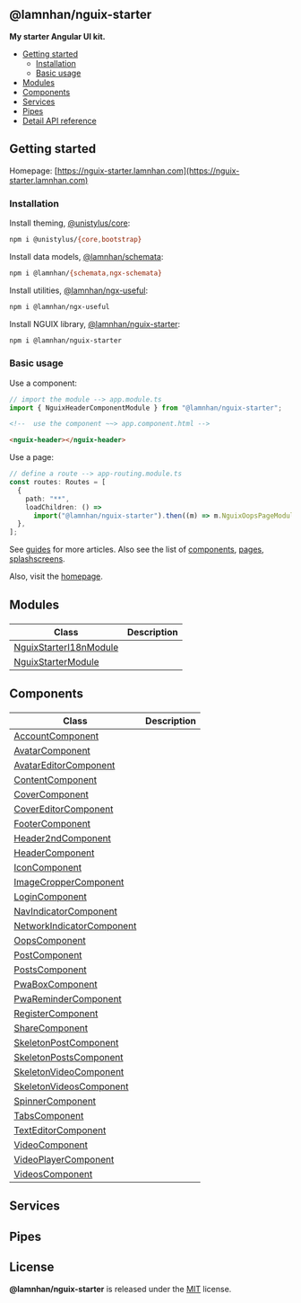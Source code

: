 <section id="head" data-note="AUTO-GENERATED CONTENT, DO NOT EDIT DIRECTLY!">

# @lamnhan/nguix-starter

**My starter Angular UI kit.**

</section>

<section id="tocx" data-note="AUTO-GENERATED CONTENT, DO NOT EDIT DIRECTLY!">

- [Getting started](#getting-started)
  - [Installation](#installation)
  - [Basic usage](#basic-usage)
- [Modules](#modules)
- [Components](#components)
- [Services](#services)
- [Pipes](#pipes)
- [Detail API reference](https://nguix-starter.lamnhan.com/content/reference)


</section>

<section id="main">

## Getting started

Homepage: [https://nguix-starter.lamnhan.com](https://nguix-starter.lamnhan.com)

### Installation

Install theming, [@unistylus/core](https://unistylus.lamnhan.com):

```sh
npm i @unistylus/{core,bootstrap}
```

Install data models, [@lamnhan/schemata](https://schemata.lamnhan.com):

```sh
npm i @lamnhan/{schemata,ngx-schemata}
```

Install utilities, [@lamnhan/ngx-useful](https://ngx-useful.lamnhan.com):

```sh
npm i @lamnhan/ngx-useful
```

Install NGUIX library, [@lamnhan/nguix-starter](https://nguix-starter.lamnhan.com):

```sh
npm i @lamnhan/nguix-starter
```

### Basic usage

Use a component:

```ts
// import the module --> app.module.ts
import { NguixHeaderComponentModule } from "@lamnhan/nguix-starter";
```

```html
<!--  use the component ~~> app.component.html -->

<nguix-header></nguix-header>
```

Use a page:

```ts
// define a route --> app-routing.module.ts
const routes: Routes = [
  {
    path: "**",
    loadChildren: () =>
      import("@lamnhan/nguix-starter").then((m) => m.NguixOopsPageModule),
  },
];
```

See [guides](https://nguix-starter.lamnhan.com/guides) for more articles. Also see the list of [components](https://nguix-starter.lamnhan.com/components), [pages](https://nguix-starter.lamnhan.com/pages), [splashscreens](https://nguix-starter.lamnhan.com/splashscreens).

Also, visit the [homepage](https://nguix-starter.lamnhan.com).

</section>

<section id="modules" data-note="AUTO-GENERATED CONTENT, DO NOT EDIT DIRECTLY!">

<h2><a name="modules"><p>Modules</p>
</a></h2>

| Class                                                                                                             | Description |
| ----------------------------------------------------------------------------------------------------------------- | ----------- |
| [NguixStarterI18nModule](https://nguix-starter.lamnhan.com/content/reference/classes/nguixstarteri18nmodule.html) |             |
| [NguixStarterModule](https://nguix-starter.lamnhan.com/content/reference/classes/nguixstartermodule.html)         |             |

</section>

<section id="components" data-note="AUTO-GENERATED CONTENT, DO NOT EDIT DIRECTLY!">

<h2><a name="components"><p>Components</p>
</a></h2>

| Class                                                                                                                   | Description |
| ----------------------------------------------------------------------------------------------------------------------- | ----------- |
| [AccountComponent](https://nguix-starter.lamnhan.com/content/reference/classes/accountcomponent.html)                   |             |
| [AvatarComponent](https://nguix-starter.lamnhan.com/content/reference/classes/avatarcomponent.html)                     |             |
| [AvatarEditorComponent](https://nguix-starter.lamnhan.com/content/reference/classes/avatareditorcomponent.html)         |             |
| [ContentComponent](https://nguix-starter.lamnhan.com/content/reference/classes/contentcomponent.html)                   |             |
| [CoverComponent](https://nguix-starter.lamnhan.com/content/reference/classes/covercomponent.html)                       |             |
| [CoverEditorComponent](https://nguix-starter.lamnhan.com/content/reference/classes/covereditorcomponent.html)           |             |
| [FooterComponent](https://nguix-starter.lamnhan.com/content/reference/classes/footercomponent.html)                     |             |
| [Header2ndComponent](https://nguix-starter.lamnhan.com/content/reference/classes/header2ndcomponent.html)               |             |
| [HeaderComponent](https://nguix-starter.lamnhan.com/content/reference/classes/headercomponent.html)                     |             |
| [IconComponent](https://nguix-starter.lamnhan.com/content/reference/classes/iconcomponent.html)                         |             |
| [ImageCropperComponent](https://nguix-starter.lamnhan.com/content/reference/classes/imagecroppercomponent.html)         |             |
| [LoginComponent](https://nguix-starter.lamnhan.com/content/reference/classes/logincomponent.html)                       |             |
| [NavIndicatorComponent](https://nguix-starter.lamnhan.com/content/reference/classes/navindicatorcomponent.html)         |             |
| [NetworkIndicatorComponent](https://nguix-starter.lamnhan.com/content/reference/classes/networkindicatorcomponent.html) |             |
| [OopsComponent](https://nguix-starter.lamnhan.com/content/reference/classes/oopscomponent.html)                         |             |
| [PostComponent](https://nguix-starter.lamnhan.com/content/reference/classes/postcomponent.html)                         |             |
| [PostsComponent](https://nguix-starter.lamnhan.com/content/reference/classes/postscomponent.html)                       |             |
| [PwaBoxComponent](https://nguix-starter.lamnhan.com/content/reference/classes/pwaboxcomponent.html)                     |             |
| [PwaReminderComponent](https://nguix-starter.lamnhan.com/content/reference/classes/pwaremindercomponent.html)           |             |
| [RegisterComponent](https://nguix-starter.lamnhan.com/content/reference/classes/registercomponent.html)                 |             |
| [ShareComponent](https://nguix-starter.lamnhan.com/content/reference/classes/sharecomponent.html)                       |             |
| [SkeletonPostComponent](https://nguix-starter.lamnhan.com/content/reference/classes/skeletonpostcomponent.html)         |             |
| [SkeletonPostsComponent](https://nguix-starter.lamnhan.com/content/reference/classes/skeletonpostscomponent.html)       |             |
| [SkeletonVideoComponent](https://nguix-starter.lamnhan.com/content/reference/classes/skeletonvideocomponent.html)       |             |
| [SkeletonVideosComponent](https://nguix-starter.lamnhan.com/content/reference/classes/skeletonvideoscomponent.html)     |             |
| [SpinnerComponent](https://nguix-starter.lamnhan.com/content/reference/classes/spinnercomponent.html)                   |             |
| [TabsComponent](https://nguix-starter.lamnhan.com/content/reference/classes/tabscomponent.html)                         |             |
| [TextEditorComponent](https://nguix-starter.lamnhan.com/content/reference/classes/texteditorcomponent.html)             |             |
| [VideoComponent](https://nguix-starter.lamnhan.com/content/reference/classes/videocomponent.html)                       |             |
| [VideoPlayerComponent](https://nguix-starter.lamnhan.com/content/reference/classes/videoplayercomponent.html)           |             |
| [VideosComponent](https://nguix-starter.lamnhan.com/content/reference/classes/videoscomponent.html)                     |             |

</section>

<section id="services" data-note="AUTO-GENERATED CONTENT, DO NOT EDIT DIRECTLY!">

<h2><a name="services"><p>Services</p>
</a></h2>

</section>

<section id="pipes" data-note="AUTO-GENERATED CONTENT, DO NOT EDIT DIRECTLY!">

<h2><a name="pipes"><p>Pipes</p>
</a></h2>

</section>

<section id="license" data-note="AUTO-GENERATED CONTENT, DO NOT EDIT DIRECTLY!">

## License

**@lamnhan/nguix-starter** is released under the [MIT](https://github.com/lamnhan/nguix-starter/blob/master/LICENSE) license.

</section>

